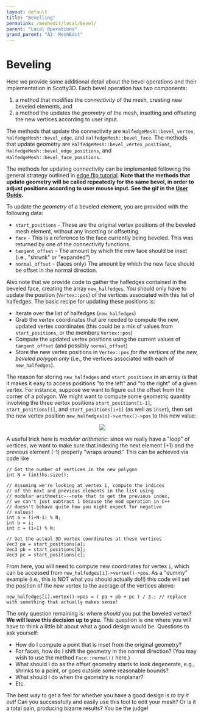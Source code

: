 ```yaml
---
layout: default
title: "Bevelling"
permalink: /meshedit/local/bevel/
parent: "Local Operations"
grand_parent: "A2: MeshEdit"
---
```


# Beveling

Here we provide some additional detail about the bevel operations and their implementation in Scotty3D. Each bevel operation has two components:

1.  a method that modifies the _connectivity_ of the mesh, creating new beveled elements, and
2.  a method the updates the _geometry_ of the mesh, insetting and offseting the new vertices according to user input.

The methods that update the connectivity are `HalfedgeMesh::bevel_vertex`, `halfedgeMesh::bevel_edge`, and `HalfedgeMesh::bevel_face`. The methods that update geometry are `HalfedgeMesh::bevel_vertex_positions`, `HalfedgeMesh::bevel_edge_positions`, and `HalfedgeMesh::bevel_face_positions`.

The methods for updating connectivity can be implemented following the general strategy outlined in [edge flip tutorial](edge_flip). **Note that the methods that update geometry will be called repeatedly for the same bevel, in order to adjust positions according to user mouse input. See the gif in the [User Guide](../guide/model).**

To update the _geometry_ of a beveled element, you are provided with the following data:

*   `start_positions` - These are the original vertex positions of the beveled mesh element, without any insetting or offsetting.
*   `face` - This is a reference to the face currently being beveled. This was returned by one of the connectivity functions.
*   `tangent_offset` - The amount by which the new face should be inset (i.e., "shrunk" or "expanded")
*   `normal_offset` - (faces only) The amount by which the new face should be offset in the normal direction.

Also note that we provide code to gather the halfedges contained in the beveled face, creating the array `new_halfedges`. You should only have to update the position (`Vertex::pos`) of the vertices associated with this list of halfedges. The basic recipe for updating these positions is:

*   Iterate over the list of halfedges (`new_halfedges`)
*   Grab the vertex coordinates that are needed to compute the new, updated vertex coordinates (this could be a mix of values from `start_positions`, or the members `Vertex::pos`)
*   Compute the updated vertex positions using the current values of `tangent_offset` (and possibly `normal_offset`)
*   Store the new vertex positions in `Vertex::pos` _for the vertices of the new, beveled polygon only_ (i.e., the vertices associated with each of `new_halfedges`).

The reason for storing `new_halfedges` and `start_positions` in an array is that it makes it easy to access positions "to the left" and "to the right" of a given vertex. For instance, suppose we want to figure out the offset from the corner of a polygon. We might want to compute some geometric quantity involving the three vertex positions `start_positions[i-1]`, `start_positions[i]`, and `start_positions[i+1]` (as well as `inset`), then set the new vertex position `new_halfedges[i]->vertex()->pos` to this new value:

<center><img src="bevel_diagram.png"></center>

A useful trick here is _modular arithmetic_: since we really have a "loop" of vertices, we want to make sure that indexing the next element (+1) and the previous element (-1) properly "wraps around." This can be achieved via code like

    // Get the number of vertices in the new polygon
    int N = (int)hs.size();

    // Assuming we're looking at vertex i, compute the indices
    // of the next and previous elements in the list using
    // modular arithmetic---note that to get the previous index,
    // we can't just subtract 1 because the mod operation in C++
    // doesn't behave quite how you might expect for negative
    // values!
    int a = (i+N-1) % N;
    int b = i;
    int c = (i+1) % N;

    // Get the actual 3D vertex coordinates at these vertices
    Vec3 pa = start_positions[a];
    Vec3 pb = start_positions[b];
    Vec3 pc = start_positions[c];

From here, you will need to compute new coordinates for vertex `i`, which can be accessed from `new_halfedges[i]->vertex()->pos`. As a "dummy" example (i.e., this is NOT what you should actually do!!) this code will set the position of the new vertex to the average of the vertices above:

    new_halfedges[i].vertex()->pos = ( pa + pb + pc ) / 3.; // replace with something that actually makes sense!

The only question remaining is: where _should_ you put the beveled vertex? **We will leave this decision up to you.** This question is one where you will have to think a little bit about what a good design would be. Questions to ask yourself:

*   How do I compute a point that is inset from the original geometry?
*   For faces, how do I shift the geometry in the normal direction? (You may wish to use the method `Face::normal()` here.)
*   What should I do as the offset geometry starts to look degenerate, e.g., shrinks to a point, or goes outside some reasonable bounds?
*   What should I do when the geometry is nonplanar?
*   Etc.

The best way to get a feel for whether you have a good design is _to try it out!_ Can you successfully and easily use this tool to edit your mesh? Or is it a total pain, producing bizarre results? You be the judge!
